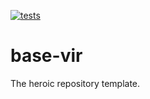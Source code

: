 [![tests](https://github.com/electrovir/base-vir/workflows/tests/badge.svg)](https://github.com/electrovir/base-vir/actions)

# base-vir

The heroic repository template.
